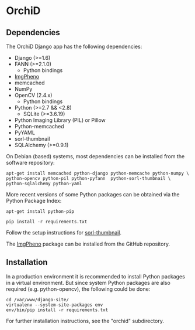 # OrchiD

## Dependencies

The OrchiD Django app has the following dependencies:

* Django (>=1.6)
* FANN (>=2.1.0)
  * Python bindings
* [ImgPheno][1]
* memcached
* NumPy
* OpenCV (2.4.x)
  * Python bindings
* Python (>=2.7 && <2.8)
  * SQLite (>=3.6.19)
* Python Imaging Library (PIL) or Pillow
* Python-memcached
* PyYAML
* sorl-thumbnail
* SQLAlchemy (>=0.9.1)

On Debian (based) systems, most dependencies can be installed from the
software repository:

    apt-get install memcached python-django python-memcache python-numpy \
    python-opencv python-pil python-pyfann  python-sorl-thumbnail \
    python-sqlalchemy python-yaml


More recent versions of some Python packages can be obtained via the Python
Package Index:

    apt-get install python-pip

    pip install -r requirements.txt

Follow the setup instructions for [sorl-thumbnail][2].

The [ImgPheno][1] package can be installed from the GitHub repository.


## Installation

In a production environment it is recommended to install Python packages in a
virtual environment. But since system Python packages are also required (e.g.
python-opencv), the following could be done:

	cd /var/www/django-site/
	virtualenv --system-site-packages env
	env/bin/pip install -r requirements.txt

For further installation instructions, see the "orchid" subdirectory.


[1]: https://github.com/naturalis/imgpheno
[2]: http://sorl-thumbnail.readthedocs.org/en/latest/installation.html

